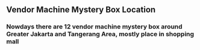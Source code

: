 ## Vendor Machine Mystery Box Location 

### Nowdays there are 12 vendor machine mystery box around Greater Jakarta and Tangerang Area, mostly place in shopping mall
